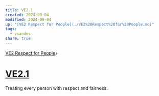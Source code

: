 ```yaml
---
title: VE2.1
created: 2024-09-04
modified: 2024-09-04
up: "[VE2 Respect for People](./VE2%20Respect%20for%20People.md)"
tags:
  - vsandes
share: true
---
```

[VE2 Respect for People](./VE2%20Respect%20for%20People.md)⤴️
# [VE2.1](VE2.1.md)
Treating every person with respect and fairness.
